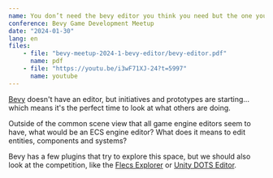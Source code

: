 ```yaml
---
name: You don’t need the bevy editor you think you need but the one you didn’t know was possible
conference: Bevy Game Development Meetup
date: "2024-01-30"
lang: en
files:
    - file: "bevy-meetup-2024-1-bevy-editor/bevy-editor.pdf"
      name: pdf
    - file: "https://youtu.be/i3wF71XJ-24?t=5997"
      name: youtube
---
```

[Bevy](https://bevyengine.org) doesn't have an editor, but initiatives and prototypes are starting... which means it's the perfect time to look at what others are doing.

Outside of the common scene view that all game engine editors seem to have, what would be an ECS engine editor? What does it means to edit entities, components and systems?

Bevy has a few plugins that try to explore this space, but we should also look at the competition, like the [Flecs Explorer](https://www.flecs.dev/explorer/) or [Unity DOTS Editor](https://unity.com/dots).
